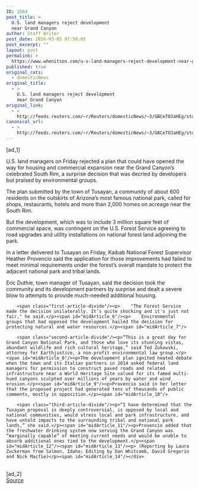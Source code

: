 ```yaml
---
ID: 1564
post_title: >
  U.S. land managers reject development
  near Grand Canyon
author: Staff Writer
post_date: 2016-03-05 07:50:05
post_excerpt: ""
layout: post
permalink: >
  https://www.whenitson.com/u-s-land-managers-reject-development-near-grand-canyon/
published: true
original_cats:
  - domesticNews
original_title:
  - >
    U.S. land managers reject development
    near Grand Canyon
original_link:
  - >
    http://feeds.reuters.com/~r/Reuters/domesticNews/~3/GBCeTOJaHEg/story01.htm
canonical_url:
  - >
    http://feeds.reuters.com/~r/Reuters/domesticNews/~3/GBCeTOJaHEg/story01.htm
---
```

 [ad_1]
<br><div id="articleText">
<span id="midArticle_start"/>

<span id="midArticle_0"/><span class="focusParagraph" readability="5"><p><span class="articleLocatio&lt;/span&gt;n">U.S. land managers on Friday rejected a plan that could have opened the way for housing and commercial expansion near the Grand Canyon’s celebrated South Rim, a surprise decision that was decried by developers but praised by environmental groups.</span></p></span><span id="midArticle_1"/><p>The plan submitted by the town of Tusayan, a community of about 600 residents on the outskirts of Arizona’s most famous national park, called for shops, restaurants, hotels and more than 2,000 homes on acreage near the South Rim.</p><span id="midArticle_2"/><p>But the development, which was to include 3 million square feet of commercial space, was contingent on the U.S. Forest Service agreeing to road upgrades and utility installations on national forest land adjoining the park.</p><span id="midArticle_3"/><p>In a letter delivered to Tusayan on Friday, Kaibab National Forest Supervisor Heather Provencio said the application for those improvements had failed to meet minimal requirements under the forest’s overall mandate to protect the adjacent national park and tribal lands.</p><span id="midArticle_4"/><p>Eric Duthie, town manager of Tusayan, said the decision took the community and its development partners by surprise and dealt a severe blow to attempts to provide much-needed additional housing.</p><span id="midArticle_5"/>
        
        <span class="first-article-divide"/><p>    "The Forest Service made the decision unilaterally. It’s quite shocking and it's just not fair," he said.</p><span id="midArticle_6"/><p>    Environmental groups that had opposed the development hailed the decision for protecting natural and water resources.</p><span id="midArticle_7"/>
        
        <span class="second-article-divide"/><p>“This is a great day for Grand Canyon National Park, and those who love its stunning vistas, abundant wildlife and rich cultural heritage,” said Ted Zukowski, attorney for Earthjustice, a non-profit environmental law group.</p><span id="midArticle_8"/><p>The development plan ignited heated debate when the town and its Italian partners in 2014 asked federal land managers for permission to construct paved roads and related infrastructure near a World Heritage Site valued for its famed multi-hued canyons sculpted over millions of years by water and wind erosion.</p><span id="midArticle_9"/><p>Provencio said in her letter that the proposed project had generated tens of thousands of public comments, mostly in opposition.</p><span id="midArticle_10"/>
        
        <span class="third-article-divide"/><p>“I have determined that the Tusayan proposal is deeply controversial, is opposed by local and national communities, would stress local and park infrastructure, and have untold impacts to the surrounding tribal and national park lands,” she said.</p><span id="midArticle_11"/><p>Provencio added that the freshwater drinking system now serving the Grand Canyon was “marginally capable” of meeting current needs and would be unable to absorb additional ones tied to the development.</p><span id="midArticle_12"/><span id="midArticle_13"/><p> (Reporting by Laura Zuckerman from Salmon, Idaho; Editing by Dan Whitcomb, David Gregorio and Nick Macfie)</p><span id="midArticle_14"/></div>
<br>[ad_2]
<br><a href="http://feeds.reuters.com/~r/Reuters/domesticNews/~3/GBCeTOJaHEg/story01.htm">Source </a>